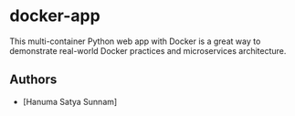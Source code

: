# docker-app
This multi-container Python web app with Docker is a great way to demonstrate real-world Docker practices and microservices architecture.

## Authors
*  [Hanuma Satya Sunnam]